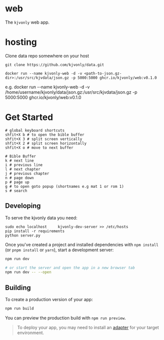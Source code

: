 # web
The `kjvonly` web app.

# hosting
Clone data repo somewhere on your host

```
git clone https://github.com/kjvonly/data.git
```

```
docker run --name kjvonly-web -d -v <path-to-json.gz-dir>:/usr/src/kjvdata/json.gz -p 5000:5000 ghcr.io/kjvonly/web:v0.1.0
```

e.g. docker run --name kjvonly-web -d -v /home/username/kjvonly/data/json.gz:/usr/src/kjvdata/json.gz -p 5000:5000 ghcr.io/kjvonly/web:v0.1.0


# Get Started
```
# global keyboard shortcuts
shfit+X b # to open the bible buffer
shfit+X 3 # split screen vertically
shfit+X 2 # split screen horizontally
shfit+X o # move to next buffer

# Bible Buffer
k # next line
i # previous line
l # next chapter
j # previous chapter
n # page down
p # page up
g # to open goto popup (shortnames e.g mat 1 or rom 1)
s # search
```

## Developing

To serve the kjvonly data you need:

```
sudo echo localhost     kjvonly-dev-server >> /etc/hosts
pip install -r requirements
python server.py
```

Once you've created a project and installed dependencies with `npm install` (or `pnpm install` or `yarn`), start a development server:


```bash
npm run dev

# or start the server and open the app in a new browser tab
npm run dev -- --open
```

## Building

To create a production version of your app:

```bash
npm run build
```

You can preview the production build with `npm run preview`.

> To deploy your app, you may need to install an [adapter](https://kit.svelte.dev/docs/adapters) for your target environment.
